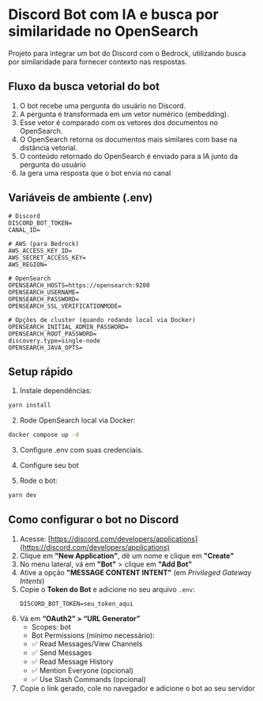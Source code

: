 # Discord Bot com IA e busca por similaridade no OpenSearch

Projeto para integrar um bot do Discord com o Bedrock, utilizando busca por similaridade para fornecer contexto nas respostas.

## Fluxo da busca vetorial do bot
1.	O bot recebe uma pergunta do usuário no Discord.
2.	A pergunta é transformada em um vetor numérico (embedding).
3.	Esse vetor é comparado com os vetores dos documentos no OpenSearch.
4.	O OpenSearch retorna os documentos mais similares com base na distância vetorial.
5. O conteúdo retornado do OpenSearch é enviado para a IA junto da pergunta do usuário
6.	Ia gera uma resposta que o bot envia no canal

## Variáveis de ambiente (.env)

```env
# Discord
DISCORD_BOT_TOKEN=
CANAL_ID=

# AWS (para Bedrock)
AWS_ACCESS_KEY_ID=
AWS_SECRET_ACCESS_KEY=
AWS_REGION=

# OpenSearch
OPENSEARCH_HOSTS=https://opensearch:9200
OPENSEARCH_USERNAME=
OPENSEARCH_PASSWORD=
OPENSEARCH_SSL_VERIFICATIONMODE=

# Opções de cluster (quando rodando local via Docker)
OPENSEARCH_INITIAL_ADMIN_PASSWORD=
OPENSEARCH_ROOT_PASSWORD=
discovery.type=single-node
OPENSEARCH_JAVA_OPTS=
```

## Setup rápido

1. Instale dependências:
```bash
yarn install
```
2.	Rode OpenSearch local via Docker:
```bash
docker compose up -d
```
3.	Configure .env com suas credenciais.

4.  Configure seu bot 

5.	Rode o bot:
```bash
yarn dev 
```

## Como configurar o bot no Discord

1. Acesse: [https://discord.com/developers/applications](https://discord.com/developers/applications)
2. Clique em **"New Application"**, dê um nome e clique em **"Create"**
3. No menu lateral, vá em **"Bot"** > clique em **"Add Bot"**
4. Ative a opção **"MESSAGE CONTENT INTENT"** (em *Privileged Gateway Intents*)
5. Copie o **Token do Bot** e adicione no seu arquivo `.env`:
   ```env
   DISCORD_BOT_TOKEN=seu_token_aqui
   ```
6.	Vá em **“OAuth2” > “URL Generator”**
	-	Scopes: bot
	-	Bot Permissions (mínimo necessário):
	-	✅ Read Messages/View Channels
	-	✅ Send Messages
	-	✅ Read Message History
	-	✅ Mention Everyone (opcional)
	-	✅ Use Slash Commands (opcional)
7.	Copie o link gerado, cole no navegador e adicione o bot ao seu servidor



